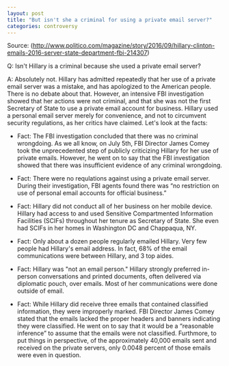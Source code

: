 ```yaml
---  
layout: post  
title: "But isn't she a criminal for using a private email server?"  
categories: controversy
---  
```


Source: (http://www.politico.com/magazine/story/2016/09/hillary-clinton-emails-2016-server-state-department-fbi-214307)
 
Q: Isn't Hillary is a criminal because she used a private email server?
  
A: Absolutely not. Hillary has admitted repeatedly that her use of a private email server was a mistake, and has apologized to the American people. There is no debate about that. However, an intensive FBI investigation showed that her actions were not criminal, and that she was not the first Secretary of State to use a private email account for business. Hillary used a personal email server merely for convenience, and not to circumvent security regulations, as her critics have claimed. Let's look at the facts:

* Fact: The FBI investigation concluded that there was no criminal wrongdoing. As we all know, on July 5th, FBI Director James Comey took the unprecedented step of publicly criticizing Hillary for her use of private emails. However, he went on to say that the FBI investigation showed that there was insufficient evidence of any criminal wrongdoing.  

* Fact: There were no requlations against using a private email server. During their investigation, FBI agents found there was “no restriction on use of personal email accounts for official business.”

* Fact: Hillary did not conduct all of her business on her mobile device. Hillary had access to and used Sensitive Compartmented Information Facilities (SCIFs) throughout her tenure as Secretary of State. She even had SCIFs in her homes in Washington DC and Chappaqua, NY.

* Fact: Only about a dozen people regularly emailed Hillary. Very few people had Hillary's email address. In fact, 68% of the email communications were between Hillary, and 3 top aides.

* Fact: Hillary was "not an email person." Hillary strongly preferred in-person conversations and printed documents, often delivered via diplomatic pouch, over emails. Most of her communications were done outside of email.

* Fact: While Hillary did receive three emails that contained classified information, they were improperly marked. FBI Director James Comey stated that the emails lacked the proper headers and banners indicating they were classified. He went on to say that it would be a “reasonable inference” to assume that the emails were not classified. Furthmore, to put things in perspective, of the approximately 40,000 emails sent and received on the private servers, only 0.0048 percent of those emails were even in question.
